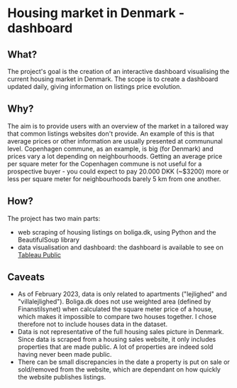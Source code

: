 # Housing market in Denmark - dashboard

## What?
The project's goal is the creation of an interactive dashboard visualising the current housing market in Denmark. The scope is to create a dashboard updated daily, giving information on listings price evolution.

## Why?
The aim is to provide users with an overview of the market in a tailored way that common listings websites don't provide. An example of this is that average prices or other information are usually presented at commununal level. Copenhagen commune, as an example, is big (for Denmark) and prices vary a lot depending on neighbourhoods. Getting an average price per square meter for the Copenhagen commune is not useful for a prospective buyer - you could expect to pay 20.000 DKK (~$3200) more or less per square meter for neighbourhoods barely 5 km from one another.

## How?
The project has two main parts:
- web scraping of housing listings on boliga.dk, using Python and the BeautifulSoup library
- data visualisation and dashboard: the dashboard is available to see on [Tableau Public](https://public.tableau.com/app/profile/audrey.dogbeh/viz/HousingmarketinDenmark/HousingmarketinDenmarkapartments)

## Caveats
- As of February 2023, data is only related to apartments ("lejlighed" and "villalejlighed"). Boliga.dk does not use weighted area (defined by Finanstilsynet) when calculated the square meter price of a house, which makes it impossible to compare two houses together. I chose therefore not to include houses data in the dataset.
- Data is not representative of the full housing sales picture in Denmark. Since data is scraped from a housing sales website, it only includes properties that are made public. A lot of properties are indeed sold having never been made public.
- There can be small discrepancies in the date a property is put on sale or sold/removed from the website, which are dependant on how quickly the website publishes listings.



